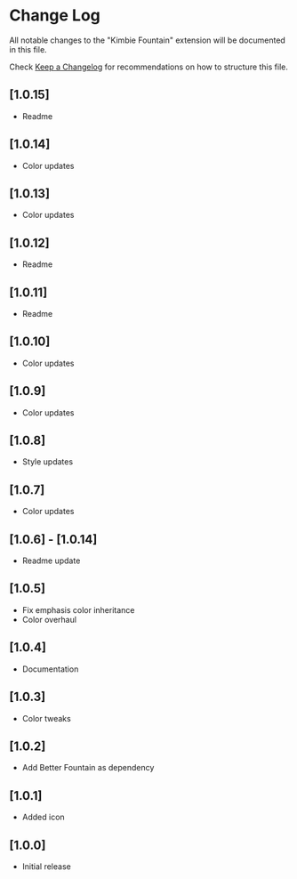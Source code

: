 # Change Log

All notable changes to the "Kimbie Fountain" extension will be documented in this file.

Check [Keep a Changelog](http://keepachangelog.com/) for recommendations on how to structure this file.

## [1.0.15]

- Readme

## [1.0.14]

- Color updates

## [1.0.13]

- Color updates

## [1.0.12]

- Readme

## [1.0.11]

- Readme

## [1.0.10]

- Color updates

## [1.0.9]

- Color updates

## [1.0.8]

- Style updates

## [1.0.7]

- Color updates

## [1.0.6] - [1.0.14]

- Readme update

## [1.0.5]

- Fix emphasis color inheritance
- Color overhaul

## [1.0.4]

- Documentation

## [1.0.3]

- Color tweaks

## [1.0.2]

- Add Better Fountain as dependency

## [1.0.1]

- Added icon


## [1.0.0]

- Initial release

